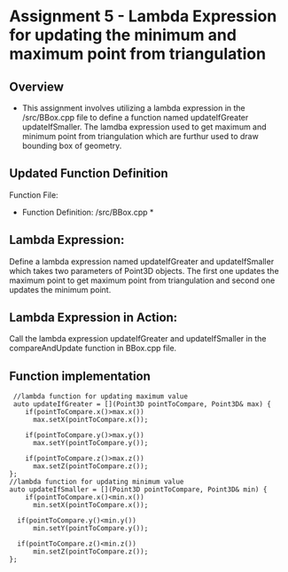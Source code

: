 ﻿# Assignment 5 - Lambda Expression for updating the minimum and maximum point from triangulation #
## Overview ##
* This assignment involves utilizing a lambda expression in the /src/BBox.cpp file to define a function named updateIfGreater updateIfSmaller. The lamdba expression used to get maximum and minimum point from triangulation which are furthur used to draw bounding box of geometry.

## Updated Function Definition ##
Function File:
* Function Definition: /src/BBox.cpp *

## Lambda Expression: ##

Define a lambda expression named updateIfGreater and updateIfSmaller which takes two parameters of Point3D objects. The first one updates the maximum point to get maximum point from triangulation and second one updates the minimum point.

## Lambda Expression in Action: ##

Call the lambda expression updateIfGreater and updateIfSmaller in the compareAndUpdate function in BBox.cpp file.

## Function implementation ## 

     //lambda function for updating maximum value
     auto updateIfGreater = [](Point3D pointToCompare, Point3D& max) {
        if(pointToCompare.x()>max.x())
          max.setX(pointToCompare.x());
          
        if(pointToCompare.y()>max.y())
          max.setY(pointToCompare.y());

        if(pointToCompare.z()>max.z())
          max.setZ(pointToCompare.z());
    };
    //lambda function for updating minimum value
    auto updateIfSmaller = [](Point3D pointToCompare, Point3D& min) {
        if(pointToCompare.x()<min.x())
          min.setX(pointToCompare.x());

      if(pointToCompare.y()<min.y())
          min.setY(pointToCompare.y());

      if(pointToCompare.z()<min.z())
          min.setZ(pointToCompare.z());
    };
